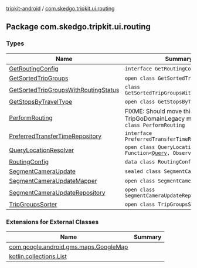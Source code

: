[tripkit-android](../index.md) / [com.skedgo.tripkit.ui.routing](./index.md)

## Package com.skedgo.tripkit.ui.routing

### Types

| Name | Summary |
|---|---|
| [GetRoutingConfig](-get-routing-config/index.md) | `interface GetRoutingConfig` |
| [GetSortedTripGroups](-get-sorted-trip-groups/index.md) | `open class GetSortedTripGroups` |
| [GetSortedTripGroupsWithRoutingStatus](-get-sorted-trip-groups-with-routing-status/index.md) | `class GetSortedTripGroupsWithRoutingStatus` |
| [GetStopsByTravelType](-get-stops-by-travel-type/index.md) | `open class GetStopsByTravelType` |
| [PerformRouting](-perform-routing/index.md) | FIXME: Should move this into TripGoDomainLegacy module.`open class PerformRouting` |
| [PreferredTransferTimeRepository](-preferred-transfer-time-repository/index.md) | `interface PreferredTransferTimeRepository` |
| [QueryLocationResolver](-query-location-resolver/index.md) | `open class QueryLocationResolver : Function<`[`Query`](../com.skedgo.tripkit.common.model/-query/index.md)`, Observable<`[`Query`](../com.skedgo.tripkit.common.model/-query/index.md)`>>` |
| [RoutingConfig](-routing-config/index.md) | `data class RoutingConfig` |
| [SegmentCameraUpdate](-segment-camera-update/index.md) | `sealed class SegmentCameraUpdate` |
| [SegmentCameraUpdateMapper](-segment-camera-update-mapper/index.md) | `open class SegmentCameraUpdateMapper` |
| [SegmentCameraUpdateRepository](-segment-camera-update-repository/index.md) | `open class SegmentCameraUpdateRepository` |
| [TripGroupsSorter](-trip-groups-sorter/index.md) | `open class TripGroupsSorter` |

### Extensions for External Classes

| Name | Summary |
|---|---|
| [com.google.android.gms.maps.GoogleMap](com.google.android.gms.maps.-google-map/index.md) |  |
| [kotlin.collections.List](kotlin.collections.-list/index.md) |  |
